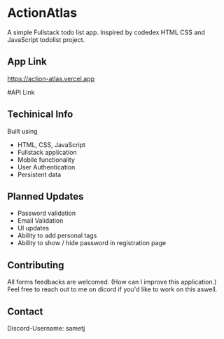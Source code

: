 # ActionAtlas

A simple Fullstack todo list app. Inspired by codedex HTML CSS and JavaScript todolist project.

## App Link

https://action-atlas.vercel.app


#API Link

## Techinical Info

Built using

- HTML, CSS, JavaScript
- Fullstack application
- Mobile functionality
- User Authentication
- Persistent data

## Planned Updates

- Password validation
- Email Validation
- UI updates
- Ability to add personal tags
- Ability to show / hide password in registration page

## Contributing

All forms feedbacks are welcomed. (How can I improve this application.)
Feel free to reach out to me on dicord if you'd like to work on this aswell.

## Contact

Discord-Username: sametj
